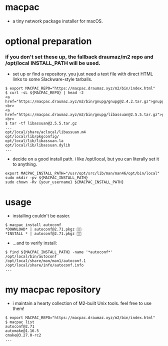 # macpac
- a tiny network package installer for macOS.

# optional preparation

### if you don't set these up, the fallback draumaz/m2 repo and /opt/local INSTALL_PATH will be used.

- set up or find a repository. you just need a text file with direct HTML links to some Slackware-style tarballs.
```
$ export MACPAC_REPO="https://macpac.draumaz.xyz/m2/bin/index.html"
$ curl -sL ${MACPAC_REPO} | head -2
<a href="https://macpac.draumaz.xyz/m2/bin/gnupg/gnupg@2.4.2.tar.gz">gnupg/gnupg@2.4.2.tar.gz</a> <br>
<a href="https://macpac.draumaz.xyz/m2/bin/gnupg/libassuan@2.5.5.tar.gz">gnupg/libassuan@2.5.5.tar.gz</a> <br>
$ tar -tf libassuan@2.5.5.tar.gz
...
opt/local/share/aclocal/libassuan.m4
opt/local/lib/pkgconfig/
opt/local/lib/libassuan.la
opt/local/lib/libassuan.dylib
...
```

- decide on a good install path. i like /opt/local, but you can literally set it to anything.
```
export MACPAC_INSTALL_PATH="/usr/opt/src/lib/man/man46/opt/bin/local"
sudo mkdir -pv ${MACPAC_INSTALL_PATH}
sudo chown -Rv {your_username} ${MACPAC_INSTALL_PATH}
```

# usage
- installing couldn't be easier.
```
$ macpac install autoconf
*DOWNLOAD* | autoconf@2.71.pkgz 🔁✅
*INSTALL * | autoconf@2.71.pkgz 🔁✅
```

- ...and to verify install:
```
$ find ${MACPAC_INSTALL_PATH} -name '*autoconf*'
/opt/local/bin/autoconf
/opt/local/share/man/man1/autoconf.1
/opt/local/share/info/autoconf.info
...
```

# my macpac repository
- i maintain a hearty collection of M2-built Unix tools. feel free to use them!
```
$ export MACPAC_REPO="https://macpac.draumaz.xyz/m2/bin/index.html"
$ macpac list
autoconf@2.71
automake@1.16.5
cmake@3.27.0-rc2
...
```
